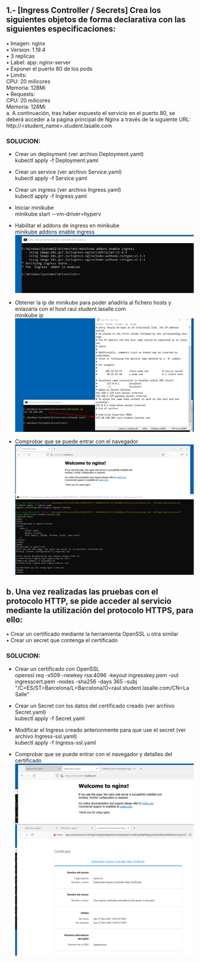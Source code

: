 ## 1.- [Ingress Controller / Secrets] Crea los siguientes objetos de forma declarativa con las siguientes especificaciones:          
• Imagen: nginx    
• Version: 1.19.4        
• 3 replicas       
• Label: app: nginx-server          
• Exponer el puerto 80 de los pods          
• Limits:        
	CPU: 20 milicores      
	Memoria: 128Mi      
• Requests:      
	CPU: 20 milicores     
Memoria: 128Mi        
a. A continuación, tras haber expuesto el servicio en el puerto 80, se deberá acceder a la página principal de Nginx a través de la siguiente URL:      
	http://<student_name>.student.lasalle.com


### SOLUCION:    
- Crear un deployment (ver archivo Deployment.yaml)  
kubectl apply -f Deployment.yaml    
    
- Crear un service (ver archivo Service.yaml)   
kubectl apply -f Service.yaml    
    
- Crear un ingress (ver archivo Ingress.yaml)    
kubectl apply -f Ingress.yaml
      

- Iniciar minikube  
minikube start --vm-driver=hyperv    
    
- Habilitar el addons de ingress en minikube   
minikube addons enable ingress     
![alt text](https://github.com/rcamison/kube-exercises/blob/main/hw-03/exercise_1/images/enableingress.png)

     
- Obtener la ip de minikube para poder añadirla al fichero hosts y enlazarla con el host raul.student.lasalle.com   
minikube ip   
![alt text](https://github.com/rcamison/kube-exercises/blob/main/hw-03/exercise_1/images/hosts.png)
    
- Comprobar que se puede entrar con el navegador    
![alt text](https://github.com/rcamison/kube-exercises/blob/main/hw-03/exercise_1/images/web01.png)
![alt text](https://github.com/rcamison/kube-exercises/blob/main/hw-03/exercise_1/images/curl01.png)
      
      
## b. Una vez realizadas las pruebas con el protocolo HTTP, se pide acceder al servicio mediante la utilización del protocolo HTTPS, para ello:    
• Crear un certificado mediante la herramienta OpenSSL u otra similar   
• Crear un secret que contenga el certificado    

### SOLUCION:      
- Crear un certificado con OpenSSL    
openssl req -x509 -newkey rsa:4096 -keyout ingresskey.pem -out ingresscert.pem -nodes -sha256 -days 365 -subj "/C=ES/ST=Barcelona/L=Barcelona/O=raul.student.lasalle.com/CN=La Salle"     
    
- Crear un Secret con los datos del certificado creado (ver archivo Secret.yaml)     
kubectl apply -f Secret.yaml    
     
- Modificar el Ingress creado anteriormente para que use el secret (ver archivo Ingress-ssl.yaml)   
kubectl apply -f Ingress-ssl.yaml     
    
- Comprobar que se puede entrar con el navegador y detalles del certificado
![alt text](https://github.com/rcamison/kube-exercises/blob/main/hw-03/exercise_1/images/web02.png)
![alt text](https://github.com/rcamison/kube-exercises/blob/main/hw-03/exercise_1/images/web03.png)
